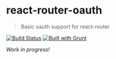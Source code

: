 # react-router-oauth

> Basic oauth support for react-router

[![Build Status](https://travis-ci.org/bocoup/react-router-oauth.svg?branch=master)](https://travis-ci.org/bocoup/react-router-oauth)
[![Built with Grunt](https://cdn.gruntjs.com/builtwith.png)](http://gruntjs.com/)

_Work in progress!_
